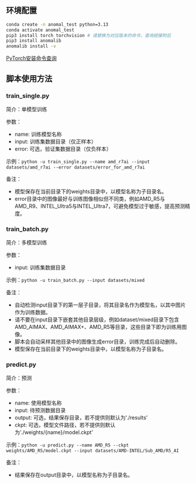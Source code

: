 ## 环境配置

```bash
conda create -n anomal_test python=3.13
conda activate anomal_test
pip3 install torch torchvision # 请替换为对应版本的命令，查询链接附后
pip3 install anomalib
anomalib install -v
```
[PyTorch安装命令查询](https://pytorch.org/get-started/locally/)

## 脚本使用方法

### train_single.py

简介：单模型训练

参数：
- name: 训练模型名称
- input: 训练集数据目录（仅正样本）
- error: 可选，验证集数据目录（仅负样本）

示例：`python -u train_single.py --name amd_r7ai --input datasets/amd_r7ai --error datasets/error_for_amd_r7ai`

备注：
- 模型保存在当前目录下的weights目录中，以模型名称为子目录名。
- error目录中的图像最好与训练图像相似但不同类，例如AMD_R5与AMD_R9、INTEL_Ultra5与INTEL_Ultra7，可避免模型过于敏感，提高预测精度。


### train_batch.py

简介：多模型训练

参数：
- input: 训练集数据目录

示例：`python -u train_batch.py --input datasets/mixed`

备注：
- 自动检测input目录下的第一层子目录，将其目录名作为模型名，以其中图片作为训练数据。
- 请不要在input目录下嵌套其他目录层级，例如dataset/mixed目录下包含AMD_AIMAX、AMD_AIMAX+、AMD_R5等目录，这些目录下即为训练用图像。
- 脚本会自动采样其他目录中的图像生成error目录，训练完成后自动删除。
- 模型保存在当前目录下的weights目录中，以模型名称为子目录名。


### predict.py

简介：预测

参数：
- name: 使用模型名称
- input: 待预测数据目录
- output: 可选，结果保存目录，若不提供则默认为'./results'
- ckpt: 可选，模型文件路径，若不提供则默认为'./weights/{name}/model.ckpt'

示例：`python -u predict.py --name AMD_R5 --ckpt weights/AMD_R5/model.ckpt --input datasets/AMD-INTEL/Sub_AMD/R5_AI`

备注：
- 结果保存在output目录中，以模型名称为子目录名。